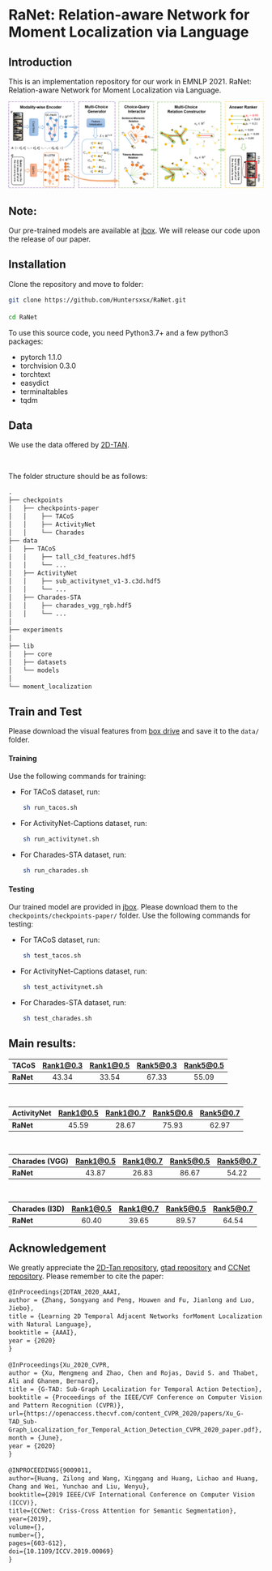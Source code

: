 # RaNet: Relation-aware Network for Moment Localization via Language

## Introduction

This is an implementation repository for our work in EMNLP 2021.
RaNet: Relation-aware Network for Moment Localization via Language. 

![](https://github.com/Huntersxsx/RaNet/blob/master/img/framework.png)

## Note:
Our pre-trained models are available at [jbox](https://jbox.sjtu.edu.cn/l/215Z2T). We will release our code upon the release of our paper.
<!-- The repository contains the development code. This preview is intended for the reviewers of our AAAI2022 submission.
The code provided allows for evaluating our pretrained models. We will release the final version of the code on our official GitHub repo soon.
We discourage the reviewers from distributing this repository to third party users. Please follow the instructions below for the installation and download of necessary data.  -->

## Installation

Clone the repository and move to folder:
```bash
git clone https://github.com/Huntersxsx/RaNet.git

cd RaNet
```

To use this source code, you need Python3.7+ and a few python3 packages:
- pytorch 1.1.0
- torchvision 0.3.0
- torchtext
- easydict
- terminaltables
- tqdm

## Data
We use the data offered by [2D-TAN](https://rochester.app.box.com/s/8znalh6y5e82oml2lr7to8s6ntab6mav).

</br>

The folder structure should be as follows:
```
.
├── checkpoints
│   ├── checkpoints-paper
│   │    ├── TACoS
│   │    ├── ActivityNet
│   │    └── Charades
├── data
│   ├── TACoS
│   │    ├── tall_c3d_features.hdf5
│   │    └── ...
│   ├── ActivityNet
│   │    ├── sub_activitynet_v1-3.c3d.hdf5
│   │    └── ...
│   ├── Charades-STA
│   │    ├── charades_vgg_rgb.hdf5
│   │    └── ...
│
├── experiments
│
├── lib
│   ├── core
│   ├── datasets
│   └── models
│
└── moment_localization
```

## Train and Test
Please download the visual features from [box drive](https://rochester.app.box.com/s/8znalh6y5e82oml2lr7to8s6ntab6mav) and save it to the `data/` folder.

#### Training
Use the following commands for training:
- For TACoS dataset, run: 
```bash
    sh run_tacos.sh
```
- For ActivityNet-Captions dataset, run:
```bash
    sh run_activitynet.sh
```
- For Charades-STA dataset, run:
```bash
    sh run_charades.sh
```

#### Testing
Our trained model are provided in [jbox](https://jbox.sjtu.edu.cn/l/215Z2T). Please download them to the `checkpoints/checkpoints-paper/` folder.
Use the following commands for testing:
- For TACoS dataset, run: 
```bash
    sh test_tacos.sh
```
- For ActivityNet-Captions dataset, run:
```bash
    sh test_activitynet.sh
```
- For Charades-STA dataset, run:
```bash
    sh test_charades.sh
```

## Main results:

| **TACoS** | Rank1@0.3 | Rank1@0.5 | Rank5@0.3 | Rank5@0.5 |
| ---- |:-------------:| :-----:|:-----:|:-----:|
| **RaNet** |  43.34 | 33.54 |  67.33 | 55.09 |
</br>

| **ActivityNet** | Rank1@0.5 | Rank1@0.7 | Rank5@0.6 | Rank5@0.7 |
| ---- |:-------------:| :-----:|:-----:|:-----:|
| **RaNet** | 45.59 | 28.67 | 75.93 | 62.97 |
</br>

| **Charades (VGG)**  | Rank1@0.5 | Rank1@0.7 | Rank5@0.5 | Rank5@0.7 |
| ---- |:-------------:| :-----:|:-----:|:-----:|
| **RaNet** | 43.87 | 26.83 | 86.67 | 54.22 |
</br>

| **Charades (I3D)**  | Rank1@0.5 | Rank1@0.7 | Rank5@0.5 | Rank5@0.7 |
| ---- |:-------------:| :-----:|:-----:|:-----:|
| **RaNet** | 60.40 | 39.65 | 89.57 | 64.54 |

## Acknowledgement

We greatly appreciate the [2D-Tan repository](https://github.com/microsoft/2D-TAN), [gtad repository](https://github.com/frostinassiky/gtad) and [CCNet repository](https://github.com/speedinghzl/CCNet). Please remember to cite the paper:

```
@InProceedings{2DTAN_2020_AAAI,
author = {Zhang, Songyang and Peng, Houwen and Fu, Jianlong and Luo, Jiebo},
title = {Learning 2D Temporal Adjacent Networks forMoment Localization with Natural Language},
booktitle = {AAAI},
year = {2020}
} 

@InProceedings{Xu_2020_CVPR,
author = {Xu, Mengmeng and Zhao, Chen and Rojas, David S. and Thabet, Ali and Ghanem, Bernard},
title = {G-TAD: Sub-Graph Localization for Temporal Action Detection},
booktitle = {Proceedings of the IEEE/CVF Conference on Computer Vision and Pattern Recognition (CVPR)},
url={https://openaccess.thecvf.com/content_CVPR_2020/papers/Xu_G-TAD_Sub-Graph_Localization_for_Temporal_Action_Detection_CVPR_2020_paper.pdf},
month = {June},
year = {2020}
}

@INPROCEEDINGS{9009011,
author={Huang, Zilong and Wang, Xinggang and Huang, Lichao and Huang, Chang and Wei, Yunchao and Liu, Wenyu},
booktitle={2019 IEEE/CVF International Conference on Computer Vision (ICCV)}, 
title={CCNet: Criss-Cross Attention for Semantic Segmentation}, 
year={2019},
volume={},
number={},
pages={603-612},
doi={10.1109/ICCV.2019.00069}
}

```